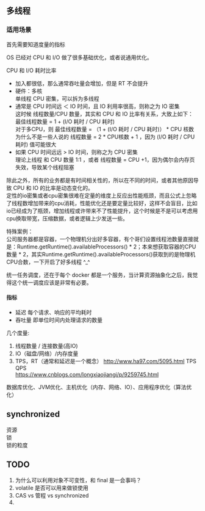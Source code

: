 ## 多线程

### 适用场景

首先需要知道度量的指标

OS 已经对 CPU 和 I/O 做了很多基础优化，或者说通用优化。  

CPU 和 I/O 耗时比率  
- 加入都很低，那么通常吞吐量会增加，但是 RT 不会提升
- 硬件：多核  
  单线程 CPU 密集，可以拆为多线程
- 通常是 CPU 时间远 ＜ IO 时间，且 IO 利用率很高，则称之为 IO 密集  
  这时候 线程数量/CPU 数量，其实和 CPU 和 IO 比率有关系，大致上如下：  
  最佳线程数量 = 1 + (I/O 耗时 / CPU 耗时)  
  对于多CPU，则 
  最佳线程数量 = （1 + (I/O 耗时 / CPU 耗时)） * CPU 核数  
  为什么不是一些人说的 线程数量 = 2 * CPU核数 + 1 ，因为 (I/O 耗时 / CPU 耗时) 值可能很大  
- 如果 CPU 时间远远 > IO 时间，则称之为 CPU 密集  
  理论上线程 和 CPU 数量 1:1 ，或者 线程数量 = CPU +1，因为偶尔会内存页失效，导致某个线程阻塞

除此之外，所有的业务都是有时间相关性的，所以在不同的时间，或者其他原因导致 CPU 和 IO 的比率是动态变化的。  
定性的io密集或者cpu密集很难在定量的维度上反应出性能瓶颈，而且公式上忽略了线程数增加带来的cpu消耗，性能优化还是要定量比较好，这样不会盲目，比如io已经成为了瓶颈，增加线程或许带来不了性能提升，这个时候是不是可以考虑用cpu换取带宽，压缩数据，或者逻辑上少发送一些。  

特殊案例：  
公司服务器都是容器，一个物理机分出好多容器，有个哥们设置线程池数量直接就是：Runtime.getRuntime().availableProcessors() * 2；本来想获取容器的CPU数量 * 2，其实Runtime.getRuntime().availableProcessors()获取到的是物理机CPU合数，一下开启了好多线程 ^_^  

统一任务调度，还在于每个 docker 都是一个服务，当计算资源抽象化之后，我觉得这个统一调度应该是非常有必要。  

#### 指标

- 延迟  每个请求、响应的平均耗时  
- 吞吐量  即单位时间内处理请求的数量  


几个度量:

1. 线程数量 / 连接数量(高IO)
2. IO（磁盘/网络）/内存度量
3. TPS，RT（通常和延迟是一个概念）
http://www.ha97.com/5095.html TPS QPS  
https://www.cnblogs.com/longxiaojiangi/p/9259745.html  

数据库优化、JVM优化、主机优化（内存、网络、IO）、应用程序优化（算法优化）

## synchronized

资源  
锁  
锁的粒度  


## TODO

1. 为什么可以利用对象不可变性，和 final 是一会事吗？
2. volatile 是否可以用来做锁使用
3. CAS vs 管程 vs synchronized
4. 
